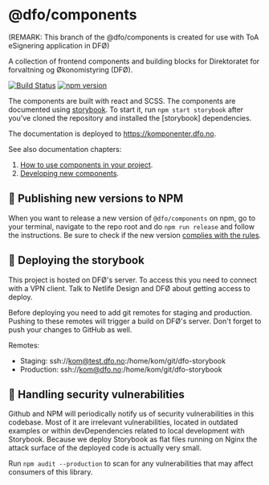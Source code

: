 # @dfo/components

(REMARK: This branch of the @dfo/components is created for use with ToA eSignering application in DFØ)

A collection of frontend components and building blocks for Direktoratet for forvaltning og Økonomistyring (DFØ).

[![Build Status](https://travis-ci.com/netliferesearch/dfo-storybook.svg?branch=master)](https://travis-ci.com/netliferesearch/dfo-storybook)
[![npm version](https://badge.fury.io/js/%40dfo%2Fcomponents.svg)](https://badge.fury.io/js/%40dfo%2Fcomponents)

The components are built with react and SCSS. The components are documented using [storybook](https://storybook.js.org/). To start it, run `npm start storybook` after you've cloned the repository and installed the \[storybook\] dependencies.

The documentation is deployed to https://komponenter.dfo.no.

See also documentation chapters:

1. [How to use components in your project](docs/using-components.md).
1. [Developing new components](docs/developing-components.md).

## 🥁 Publishing new versions to NPM

When you want to release a new version of `@dfo/components` on npm, go to your terminal, navigate to the repo root and do `npm run release` and follow the instructions. Be sure to check if the new version [complies with the rules](docs/developing-components.md#-code-rules-and-guidelines).

## 🚀 Deploying the storybook

This project is hosted on DFØ's server. To access this you need to connect with a VPN client. Talk to Netlife Design and DFØ about getting access to deploy.

Before deploying you need to add git remotes for staging and production. Pushing to these remotes will trigger a build on DFØ's server. Don't forget to push your changes to GitHub as well.

Remotes:

- Staging: ssh://kom@test.dfo.no:/home/kom/git/dfo-storybook
- Production: ssh://kom@dfo.no:/home/kom/git/dfo-storybook

## 🦹 Handling security vulnerabilities

Github and NPM will periodically notify us of security vulnerabilities in this codebase. Most of it are irrelevant vulnerabilities, located in outdated examples or within devDependencies related to local development with Storybook. Because we deploy Storybook as flat files running on Nginx the attack surface of the deployed code is actually very small.

Run `npm audit --production` to scan for any vulnerabilities that may affect consumers of this library.
